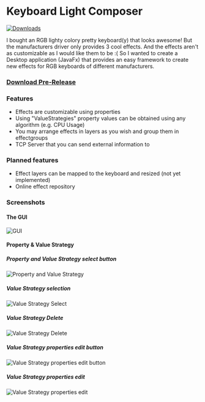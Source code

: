 # Keyboard Light Composer

[![Downloads](https://img.shields.io/github/downloads/enoy19/keyboard-light-composer/total.svg)]()

I bought an RGB lighty colory pretty keyboard(y) that looks awesome! But the manufacturers driver only provides 3 cool effects. And the effects aren't as customizable as I would like them to be :(
So I wanted to create a Desktop application (JavaFx) that provides an easy framework to create new effects for RGB keyboards of different manufacturers.

### [Download Pre-Release](https://github.com/enoy19/keyboard-light-composer/releases)

### Features
  * Effects are customizable using properties
  * Using "ValueStrategies" property values can be obtained using any algorithm (e.g. CPU Usage)
  * You may arrange effects in layers as you wish and group them in effectgroups
  * TCP Server that you can send external information to

### Planned features
  * Effect layers can be mapped to the keyboard and resized (not yet implemented)
  * Online effect repository
  
### Screenshots

#### The GUI
![GUI](https://cloud.githubusercontent.com/assets/24529735/25773446/b7a3d932-327d-11e7-8975-25569552a909.png)

#### Property & Value Strategy

##### Property and Value Strategy select button
![Property and Value Strategy](https://cloud.githubusercontent.com/assets/24529735/25773449/b84f2bf2-327d-11e7-8561-1ad22a81ea07.png)
##### Value Strategy selection
![Value Strategy Select](https://cloud.githubusercontent.com/assets/24529735/25773451/b895f2f8-327d-11e7-912c-2bbbb3c15fa3.png)
##### Value Strategy Delete
![Value Strategy Delete](https://cloud.githubusercontent.com/assets/24529735/25773447/b7d76770-327d-11e7-8135-579dfc9cc8cd.png)
##### Value Strategy properties edit button
![Value Strategy properties edit button](https://cloud.githubusercontent.com/assets/24529735/25773448/b7dc37b4-327d-11e7-924c-f2d1601eb7d5.png)
##### Value Strategy properties edit
![Value Strategy properties edit](https://cloud.githubusercontent.com/assets/24529735/25773450/b88a2964-327d-11e7-94a2-bae5fa11206c.png)
